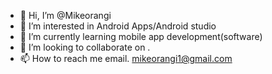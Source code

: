 - 👋 Hi, I’m @Mikeorangi
- 👀 I’m interested in Android Apps/Android studio
- 🌱 I’m currently learning mobile app development(software)
- 💞️ I’m looking to collaborate on .
- 📫 How to reach me email. mikeorangi1@gmail.com

<!---
Mikeorangi/Mikeorangi is a ✨ special ✨ repository because its `README.md` (this file) appears on your GitHub profile.
You can click the Preview link to take a look at your changes.
--->
